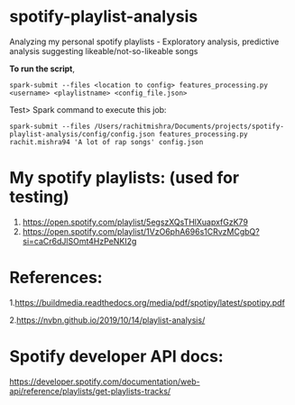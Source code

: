 # spotify-playlist-analysis
Analyzing my personal spotify playlists - Exploratory analysis, predictive analysis suggesting likeable/not-so-likeable songs

**To run the script**,

`spark-submit --files <location to config> features_processing.py <username> <playlistname> <config_file.json>`

Test>
Spark command to execute this job:

`spark-submit --files /Users/rachitmishra/Documents/projects/spotify-playlist-analysis/config/config.json features_processing.py rachit.mishra94 'A lot of rap songs' config.json`


# My spotify playlists: (used for testing)
1. https://open.spotify.com/playlist/5egszXQsTHlXuapxfGzK79
2. https://open.spotify.com/playlist/1VzO6phA696s1CRvzMCgbQ?si=caCr6dJlSOmt4HzPeNKI2g



# References:
1.https://buildmedia.readthedocs.org/media/pdf/spotipy/latest/spotipy.pdf

2.https://nvbn.github.io/2019/10/14/playlist-analysis/


# Spotify developer API docs:
https://developer.spotify.com/documentation/web-api/reference/playlists/get-playlists-tracks/
